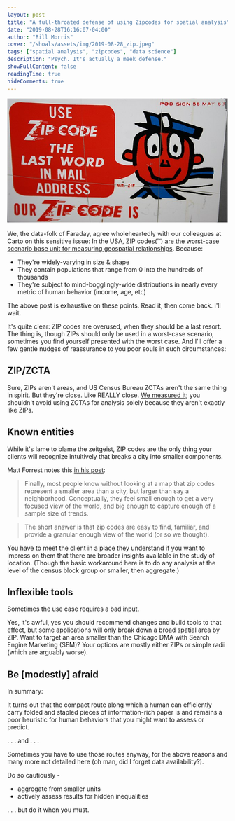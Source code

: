 ```yaml
---
layout: post
title: "A full-throated defense of using Zipcodes for spatial analysis"
date: "2019-08-28T16:16:07-04:00"
author: "Bill Morris"
cover: "/shoals/assets/img/2019-08-28_zip.jpeg"
tags: ["spatial analysis", "zipcodes", "data science"]
description: "Psych. It's actually a meek defense."
showFullContent: false
readingTime: true
hideComments: true
---
```


![1](/shoals/assets/img/2019-08-28_zip.jpeg)

We, the data-folk of Faraday, agree wholeheartedly with our colleagues at 
Carto on this sensitive issue: In the USA, ZIP codes(™) [are the worst-case scenario base unit for measuring geospatial relationships](https://carto.com/blog/zip-codes-spatial-analysis). Because:

- They're widely-varying in size & shape
- They contain populations that range from 0 into the hundreds of thousands
- They're subject to mind-bogglingly-wide distributions in nearly every metric of human behavior (income, age, etc)

The above post is exhaustive on these points. Read it, then come back. I'll wait.

It's quite clear: ZIP codes are overused, when they should be a last resort. The thing is, though ZIPs should only be used in a worst-case scenario, sometimes you find yourself presented with the worst case. And I'll offer a few gentle nudges of reassurance to you poor souls in such circumstances:

## ZIP/ZCTA

Sure, ZIPs aren't areas, and US Census Bureau ZCTAs aren't the same thing in spirit. But they're close. Like REALLY close. [We measured it](https://faraday.ai/blog/be-not-afraid-of-zctas/); you shouldn't avoid using ZCTAs for analysis solely because they aren't exactly like ZIPs.

## Known entities

While it's lame to blame the zeitgeist, ZIP codes are the only thing your clients will recognize intuitively that breaks a city into smaller components. 

Matt Forrest notes this [in his post](https://carto.com/blog/zip-codes-spatial-analysis):

> Finally, most people know  without looking at a map that zip codes represent a smaller area than a city, but larger than say a neighborhood. Conceptually, they feel small enough to get a very focused view of the world, and big enough to capture enough of a sample size of trends.

> The short answer is that zip codes are easy to find, familiar, and provide a granular enough view of the world (or so we thought).

You have to meet the client in a place they understand if you want to impress on them that there are broader insights available in the study of location. (Though the basic workaround here is to do any analysis at the level of the census block group or smaller, then aggregate.)

## Inflexible tools

Sometimes the use case requires a bad input. 

Yes, it's awful, yes you should recommend changes and build tools to that effect, but some applications will only break down a broad spatial area by ZIP. Want to target an area smaller than the Chicago DMA with Search Engine Marketing (SEM)? Your options are mostly either ZIPs or simple radii (which are arguably worse).

## Be [modestly] afraid

In summary:

It turns out that the compact route along which a human can efficiently carry folded and stapled pieces of information-rich paper is and remains a poor heuristic for human behaviors that you might want to assess or predict.

. . . and . . .

Sometimes you have to use those routes anyway, for the above reasons and many more not detailed here (oh man, did I forget data availability?).

Do so cautiously -

- aggregate from smaller units
- actively assess results for hidden inequalities

. . . but do it when you must.


